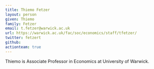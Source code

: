 ```yaml
---
title: Thiemo Fetzer
layout: person
given: Thiemo
family: Fetzer
email: t.fetzer@warwick.ac.uk
url: https://warwick.ac.uk/fac/soc/economics/staff/tfetzer/
twitter: fetzert
github: 
actionteam: true
---
```


Thiemo is Associate Professor in Economics at University of Warwick.
